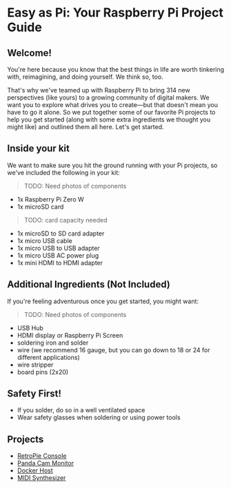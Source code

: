 Easy as Pi: Your Raspberry Pi Project Guide
===========================================

Welcome!
--------
You're here because you know that the best things in life are worth tinkering with, reimagining, and doing yourself. We think so, too.

That's why we've teamed up with Raspberry Pi to bring 314 new perspectives (like yours) to a growing community of digital makers. We want you to explore what drives you to create—but that doesn't mean you have to go it alone. So we put together some of our favorite Pi projects to help you get started (along with some extra ingredients we thought you might like) and outlined them all here. Let's get started.



Inside your kit
---------------
We want to make sure you hit the ground running with your Pi projects, so we've included the following in your kit:

> TODO: Need photos of components

- 1x Raspberry Pi Zero W
- 1x microSD card

> TODO: card capacity needed

- 1x microSD to SD card adapter
- 1x micro USB cable
- 1x micro USB to USB adapter
- 1x micro USB AC power plug
- 1x mini HDMI to HDMI adapter


Additional Ingredients (Not Included)
-------------------------------------
If you're feeling adventurous once you get started, you might want:

> TODO: Need photos of components

- USB Hub
- HDMI display or Raspberry Pi Screen
- soldering iron and solder
- wire (we recommend 16 gauge, but you can go down to 18 or 24 for different applications)
- wire stripper
- board pins (2x20)


Safety First!
-------------
- If you solder, do so in a well ventilated space
- Wear safety glasses when soldering or using power tools


Projects
--------
- [RetroPie Console](projects/retro-console.md)
- [Panda Cam Monitor](projects/retro-console.md)
- [Docker Host](projects/retro-console.md)
- [MIDI Synthesizer](projects/retro-console.md)
